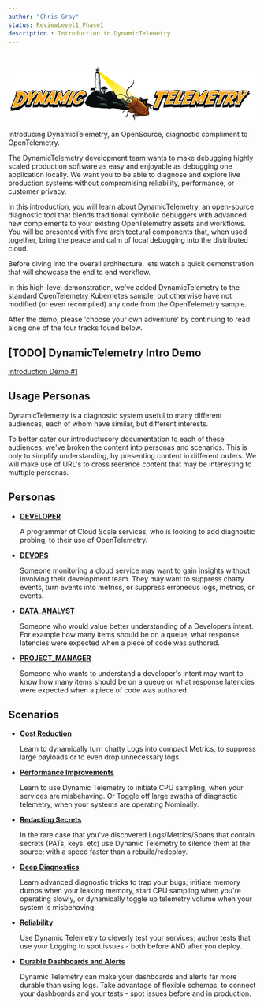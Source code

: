 ```yaml
---
author: "Chris Gray"
status: ReviewLevel1_Phase1
description : Introduction to DynamicTelemetry
---
```

#

![image](./orig_media/DynamicTelemetry.logo.png)

Introducing DynamicTelemetry, an OpenSource, diagnostic compliment to
OpenTelemetry.

The DynamicTelemetry development team wants to make debugging highly
scaled production software as easy and enjoyable as debugging one
application locally. We want you to be able to diagnose and explore live
production systems without compromising reliability, performance, or
customer privacy.

In this introduction, you will learn about DynamicTelemetry, an
open-source diagnostic tool that blends traditional symbolic debuggers
with advanced new complements to your existing OpenTelemetry assets and
workflows. You will be presented with five architectural components
that, when used together, bring the peace and calm of local debugging
into the distributed cloud.

Before diving into the overall architecture, lets watch a quick
demonstration that will showcase the end to end workflow.

In this high-level demonstration, we've added DynamicTelemetry to the
standard OpenTelemetry Kubernetes sample, but otherwise have not
modified (or even recompiled) any code from the OpenTelemetry sample.

After the demo, please 'choose your own adventure' by continuing to read
along one of the four tracks found below.

## \[TODO\] DynamicTelemetry Intro Demo

[Introduction Demo #1](./docs/Demos.1_IntroDemo.md)

## Usage Personas

DynamicTelemetry is a diagnostic system useful to many different
audiences, each of whom have similar, but different interests.

To better cater our introductucory documentation to each of these
audiences, we've broken the content into personas and scenarios. This is
only to simplify understanding, by presenting content in different
orders. We will make use of URL's to cross reerence content that may be
interesting to muttiple personas.

## Personas

<div class="grid cards" markdown>

- [**DEVELOPER**](./docs/Persona_Developer.document.md)



   A programmer of Cloud Scale services, who is looking to add
    diagnostic probing, to their use of OpenTelemetry.



-   [**DEVOPS**](./docs/Persona_DevOps.document.md)


    Someone monitoring a cloud service may want to gain insights without
    involving their development team. They may want to suppress chatty
    events, turn events into metrics, or suppress erroneous logs,
    metrics, or events.



-   [**DATA_ANALYST**](./docs/Persona_DataAnalysis.document.md)


    Someone who would value better understanding of a Developers intent.
    For example how many items should be on a queue, what response
    latencies were expected when a piece of code was authored.



-   [**PROJECT_MANAGER**](./docs/Persona_ProjectManager.document.md)



    Someone who wants to understand a developer's intent may want to
    know how many items should be on a queue or what response latencies
    were expected when a piece of code was authored.

</div>


## Scenarios

<div class="grid cards" markdown>

-   [**Cost Reduction**](./docs/Scenarios.CostReduction.document.md)

    Learn to dynamically turn chatty Logs into compact Metrics, to suppress large payloads
    or to even drop unnecessary logs.

-   [**Performance Improvements**](./docs/Scenarios.PerformanceImprovements.document.md)

    Learn to use Dynamic Telemetry to initiate CPU sampling, when your services are misbehaving.  Or Toggle off large swaths of diagnsotic telemetry, when your systems are operating Nominally.

-   [**Redacting Secrets**](./docs/Scenarios.RedactingSecrets.document.md)

    In the rare case that you've discovered Logs/Metrics/Spans that contain secrets (PATs, keys, etc) use Dynamic Telemetry to silence them at the source; with a speed faster than a rebuild/redeploy.

-   [**Deep Diagnostics**](./docs/Scenarios.DeepDiagnostics.document.md)

    Learn advanced diagnostic tricks to trap your bugs;  initiate memory dumps when your leaking memory, start CPU sampling when you're operating slowly, or dynamically toggle up telemetry volume when your system is misbehaving.

-   [**Reliability**](./docs/Scenarios.Reliability.document.md)

    Use Dynamic Telemetry to cleverly test your services;  author tests that use your Logging to spot issues - both before AND after you deploy.

-   [**Durable Dashboards and Alerts**](./docs/Scenarios.DurableDashboards.Alerts.document.md)

    Dynamic Telemetry can make your dashboards and alerts far more durable than using logs.  Take advantage of flexible schemas, to connect your dashboards and your tests - spot issues before and in production.

</div>